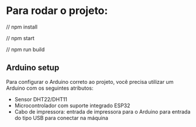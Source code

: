 # Para rodar o projeto:

// npm install

// npm start

// npm run build

## Arduino setup
Para configurar o Arduino correto ao projeto, você precisa utilizar um Arduino com os seguintes atributos:

- Sensor DHT22/DHT11
- Microcontrolador com suporte integrado ESP32
- Cabo de impressora: entrada de impressora para o Arduino para entrada do tipo USB para conectar na máquina

